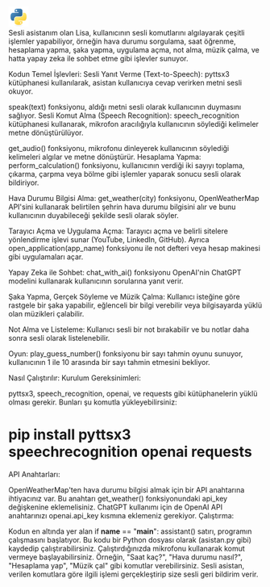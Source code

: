 <a href="https://www.python.org" target="_blank" rel="noreferrer"> 
        <img src="https://raw.githubusercontent.com/devicons/devicon/master/icons/python/python-original.svg" alt="python" width="40" height="40"/> 
    </a> <br>
Sesli asistanım olan Lisa, kullanıcının sesli komutlarını algılayarak çeşitli işlemler yapabiliyor, örneğin hava durumu sorgulama, saat öğrenme, hesaplama yapma, şaka yapma, uygulama açma, not alma, müzik çalma, ve hatta yapay zeka ile sohbet etme gibi işlevler sunuyor.

Kodun Temel İşlevleri:
Sesli Yanıt Verme (Text-to-Speech): pyttsx3 kütüphanesi kullanılarak, asistan kullanıcıya cevap verirken metni sesli okuyor.

speak(text) fonksiyonu, aldığı metni sesli olarak kullanıcının duymasını sağlıyor.
Sesli Komut Alma (Speech Recognition): speech_recognition kütüphanesi kullanarak, mikrofon aracılığıyla kullanıcının söylediği kelimeler metne dönüştürülüyor.


get_audio() fonksiyonu, mikrofonu dinleyerek kullanıcının söylediği kelimeleri algılar ve metne dönüştürür.
Hesaplama Yapma: perform_calculation() fonksiyonu, kullanıcının verdiği iki sayıyı toplama, çıkarma, çarpma veya bölme gibi işlemler yaparak sonucu sesli olarak bildiriyor.

Hava Durumu Bilgisi Alma: get_weather(city) fonksiyonu, OpenWeatherMap API'sini kullanarak belirtilen şehrin hava durumu bilgisini alır ve bunu kullanıcının duyabileceği şekilde sesli olarak söyler.

Tarayıcı Açma ve Uygulama Açma: Tarayıcı açma ve belirli sitelere yönlendirme işlevi sunar (YouTube, LinkedIn, GitHub). Ayrıca open_application(app_name) fonksiyonu ile not defteri veya hesap makinesi gibi uygulamaları açar.

Yapay Zeka ile Sohbet: chat_with_ai() fonksiyonu OpenAI'nin ChatGPT modelini kullanarak kullanıcının sorularına yanıt verir.

Şaka Yapma, Gerçek Söyleme ve Müzik Çalma: Kullanıcı isteğine göre rastgele bir şaka yapabilir, eğlenceli bir bilgi verebilir veya bilgisayarda yüklü olan müzikleri çalabilir.

Not Alma ve Listeleme: Kullanıcı sesli bir not bırakabilir ve bu notlar daha sonra sesli olarak listelenebilir.

Oyun: play_guess_number() fonksiyonu bir sayı tahmin oyunu sunuyor, kullanıcının 1 ile 10 arasında bir sayı tahmin etmesini bekliyor.

Nasıl Çalıştırılır:
Kurulum Gereksinimleri:


pyttsx3, speech_recognition, openai, ve requests gibi kütüphanelerin yüklü olması gerekir. Bunları şu komutla yükleyebilirsiniz:
 

<h1>pip install pyttsx3 speechrecognition openai requests</h1>

API Anahtarları:

OpenWeatherMap'ten hava durumu bilgisi almak için bir API anahtarına ihtiyacınız var. Bu anahtarı get_weather() fonksiyonundaki api_key değişkenine eklemelisiniz.
ChatGPT kullanımı için de OpenAI API anahtarınızı openai.api_key kısmına eklemeniz gerekiyor.
Çalıştırma:

Kodun en altında yer alan if __name__ == "__main__": assistant() satırı, programın çalışmasını başlatıyor.
Bu kodu bir Python dosyası olarak (asistan.py gibi) kaydedip çalıştırabilirsiniz.
Çalıştırdığınızda mikrofonu kullanarak komut vermeye başlayabilirsiniz. Örneğin, "Saat kaç?", "Hava durumu nasıl?", "Hesaplama yap", "Müzik çal" gibi komutlar verebilirsiniz.
Sesli asistan, verilen komutlara göre ilgili işlemi gerçekleştirip size sesli geri bildirim verir.
